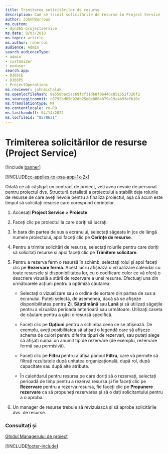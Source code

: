 ```yaml
---
title: Trimiterea solicitărilor de resurse
description: Cum se trimit solicitările de resurse în Project Service
author: JohnPBurrows
ms.custom:
- dyn365-projectservice
ms.date: 8/03/2018
ms.topic: article
ms.author: ruhercul
audience: Admin
search.audienceType:
- admin
- customizer
- enduser
search.app:
- D365CE
- D365PS
- ProjectOperations
ms.reviewer: johnmichalak
ms.openlocfilehash: 9a558bac5ac69fcf31d68f06446c851552f326f2
ms.sourcegitcommit: c0792bd65d92db25e0e8864879a19c4b93efb10c
ms.translationtype: MT
ms.contentlocale: ro-RO
ms.lasthandoff: 04/14/2022
ms.locfileid: "8578631"
---
```

# <a name="submit-resource-requests-project-service"></a>Trimiterea solicitărilor de resurse (Project Service)

[!include [banner](../includes/psa-now-project-operations.md)]

[!INCLUDE[cc-applies-to-psa-app-1x-2x](../includes/cc-applies-to-psa-app-1x-2x.md)]

Odată ce ați câștigat un contract de proiect, veți avea nevoie de personal pentru proiectul dvs. Structură detaliată a proiectului a stabilit deja rolurile de resurse de care aveți nevoie pentru a finaliza proiectul, așa că acum este timpul să solicitați resurse care corespund cerințelor.  
  
1.  Accesați **Project Service > Proiecte**.  
  
2.  Faceți clic pe proiectul la care doriți să lucrați.  
  
3.  În bara din partea de sus a ecranului, selectați săgeata în jos de lângă numele proiectului, apoi faceți clic pe **Cerințe de resurse**.  
  
4.  Pentru a trimite solicitări de resurse, selectați rolurile pentru care doriți să solicitați resurse și apoi faceți clic pe **Trimitere solicitare**.  
  
5.  Pentru a rezerva ferm o resursă în schimb, selectați rolul și apoi faceți clic pe **Rezervare fermă**. Acest lucru afișează o vizualizare calendar cu toate resursele și disponibilitatea lor, cu o codificare color ce vă oferă o descriere vizuală a stării de rezervare a unei resurse. Efectuați una din următoarele acțiuni pentru a optimiza căutarea:  
  
    -   Selectați o vizualizare sau o ordine de sortare din partea de sus a ecranului. Puteți selecta, de asemenea, dacă să se afișeze disponibilitatea pentru **Zi**, **Săptămână** sau **Lună** și să utilizați săgețile pentru a vizualiza perioada anterioară sau următoare. Utilizați caseta de căutare pentru a găsi o resursă specifică.  
  
    -   Faceți clic pe **Opțiuni** pentru a schimba ceea ce se afișează. De exemplu, aveți posibilitatea să afișați o legendă care să afișeze schema de culori pentru diferite tipuri de rezervari, sau puteți alege să afișați numai un anumit tip de rezervare (de exemplu, rezervare fermă sau permisivă).  
  
    -   Faceți clic pe **Filtru** pentru a afișa panoul **Filtru**, care vă permite să filtrați rezultatele după unitatea organizațională, după rol, după capacitate sau după alte atribute.  
  
    -   În calendarul pentru resursa pe care doriți să o rezervați, selectați perioadă de timp pentru a rezerva resursa și fie faceți clic pe **Rezervare** pentru a rezerva resursa, fie faceți clic pe **Propunere rezervare** ca să propuneți rezervarea și să o dați solicitantului pentru a o aproba.  
  
6.  Un manager de resurse trebuie să revizuiască și să aprobe solicitările dvs. de resurse.  
  
### <a name="see-also"></a>Consultați și  
 [Ghidul Managerului de proiect](../psa/project-manager-guide.md)


[!INCLUDE[footer-include](../includes/footer-banner.md)]
